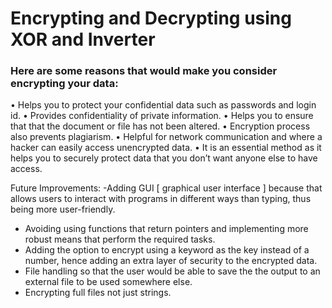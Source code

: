 # Encrypting and Decrypting using XOR and Inverter
### Here are some reasons that would make you consider encrypting your data:
• Helps you to protect your confidential data such as passwords and login id.
• Provides confidentiality of private information.
• Helps you to ensure that that the document or file has not been altered.
• Encryption process also prevents plagiarism.
• Helpful for network communication and where a hacker can easily access unencrypted data.
• It is an essential method as it helps you to securely protect data that you don’t want anyone else to have access.
 
Future Improvements: 
-Adding GUI [ graphical user interface ] because that allows users to interact with programs in different ways than typing, thus being more user-friendly.
- Avoiding using functions that return pointers and implementing more robust means that perform the required tasks.
- Adding the option to encrypt using a keyword as the key instead of a number, hence adding an extra layer of security to the encrypted data.
- File handling so that the user would be able to save the the output to an external file to be used somewhere else.
- Encrypting full files not just strings.
  
